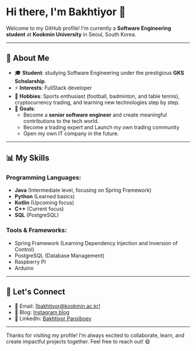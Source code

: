 # Hi there, I'm Bakhtiyor 👋

Welcome to my GitHub profile! I'm currently a **Software Engineering student** at **Kookmin University** in Seoul, South Korea.

---

## 🚀 About Me
- 🎓 **Student**: studying Software Engineering under the prestigious **GKS Scholarship**.
- ⚡ **Interests**: FullStack developer
- 🚨 **Hobbies**: Sports enthusiast (football, badminton, and table tennis), cryptocurrency trading, and learning new technologies step by step.
- 🔮 **Goals**:
  - Become a **senior software engineer** and create meaningful contributions to the tech world.
  - Become a trading expert and Launch my own trading community
  - Open my own IT company in the future.

---

## 📊 My Skills
### Programming Languages:
- **Java** (Intermediate level, focusing on Spring Framework)
- **Python** (Learned basics)
- **Kotlin** (Upcoming focus)
- **C++** (Current focus)
- **SQL** (PostgreSQL)

### Tools & Frameworks:
- Spring Framework (Learning Dependency Injection and Inversion of Control)
- PostgreSQL (Database Management)
- Raspberry PI
- Arduino
  
---

## 🔧 Let's Connect
- 📧 Email: [bakhtiyor@kookmin.ac.kr]
- 📝 Blog: [Instagram blog](https://www.instagram.com/bakhtiyor.p/)
- 👤 LinkedIn: [Bakhtiyor Parpiboev](https://www.linkedin.com/in/bakhtiyor-parpiboev-2b4849326/)

---

Thanks for visiting my profile! I’m always excited to collaborate, learn, and create impactful projects together. Feel free to reach out! 😄
